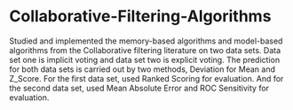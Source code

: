 # Collaborative-Filtering-Algorithms
Studied and implemented the memory-based algorithms and model-based algorithms from the Collaborative filtering literature on two data sets.  Data set one is implicit voting and data set two is explicit voting. The prediction for both data sets is carried out by two methods, Deviation for Mean and Z_Score. For the first data set, used Ranked Scoring for evaluation. And for the second data set, used Mean Absolute Error and ROC Sensitivity for evaluation.
